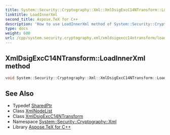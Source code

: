```yaml
---
title: System::Security::Cryptography::Xml::XmlDsigExcC14NTransform::LoadInnerXml method
linktitle: LoadInnerXml
second_title: Aspose.TeX for C++
description: 'How to use LoadInnerXml method of System::Security::Cryptography::Xml::XmlDsigExcC14NTransform class in C++.'
type: docs
weight: 600
url: /cpp/system.security.cryptography.xml/xmldsigexcc14ntransform/loadinnerxml/
---
```

## XmlDsigExcC14NTransform::LoadInnerXml method




```cpp
void System::Security::Cryptography::Xml::XmlDsigExcC14NTransform::LoadInnerXml(SharedPtr<System::Xml::XmlNodeList> nodeList) override
```

## See Also

* Typedef [SharedPtr](../../../system/sharedptr/)
* Class [XmlNodeList](../../../system.xml/xmlnodelist/)
* Class [XmlDsigExcC14NTransform](../)
* Namespace [System::Security::Cryptography::Xml](../../)
* Library [Aspose.TeX for C++](../../../)
